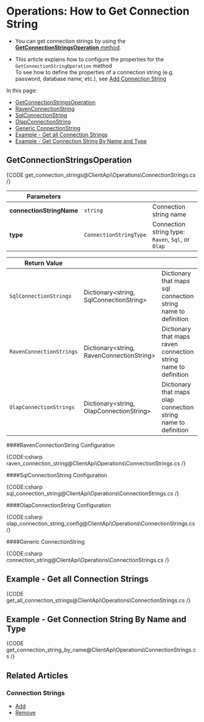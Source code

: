 # Operations: How to Get Connection String

* You can get connection strings by using the [**GetConnectionStringsOperation** method](../../../../client-api/operations/maintenance/connection-strings/get-connection-string#GetConnectionStringsOperation).

* This article explains how to configure the properties for the `GetConnectionStringOperation` method  
  To see how to define the properties of a connection string (e.g. password, database name, etc.), see [Add Connection String](../../../../client-api/operations/maintenance/connection-strings/add-connection-string)


In this page:

* [GetConnectionStringsOperation](../../../../client-api/operations/maintenance/connection-strings/get-connection-string#GetConnectionStringsOperation)  
* [RavenConnectionString](../../../../client-api/operations/maintenance/connection-strings/get-connection-string#ravenconnectionstring-configuration)  
* [SqlConnectionString](../../../../client-api/operations/maintenance/connection-strings/get-connection-string#sqlconnectionstring-configuration)  
* [OlapConnectionString](../../../../client-api/operations/maintenance/connection-strings/get-connection-string#olapconnectionstring-configuration)  
* [Generic ConnectionString](../../../../client-api/operations/maintenance/connection-strings/get-connection-string#generic-connectionstring)  
* [Example - Get all Connection Strings](../../../../client-api/operations/maintenance/connection-strings/get-connection-string#example---get-all-connection-strings)  
* [Example - Get Connection String By Name and Type](../../../../client-api/operations/maintenance/connection-strings/get-connection-string#example---get-connection-string-by-name-and-type)  

## GetConnectionStringsOperation

{CODE get_connection_strings@ClientApi\Operations\ConnectionStrings.cs /}

| Parameters | | |
| ------------- | ----- | ---- |
| **connectionStringName** | `string` | Connection string name |
| **type** | `ConnectionStringType` | Connection string type: `Raven`, `Sql`, or `Olap`|


| Return Value | | |
| ------------- | ----- | --- |
| `SqlConnectionStrings` | Dictionary<string, SqlConnectionString> | Dictionary that maps sql connection string name to definition |
| `RavenConnectionStrings` | Dictionary<string, RavenConnectionString> | Dictionary that maps raven connection string name to definition |
| `OlapConnectionStrings` |  Dictionary<string, OlapConnectionString> | Dictionary that maps olap connection string name to definition |


####RavenConnectionString Configuration

{CODE:csharp raven_connection_string@ClientApi\Operations\ConnectionStrings.cs /}

####SqlConnectionString Configuration

{CODE:csharp sql_connection_string@ClientApi\Operations\ConnectionStrings.cs /}

####OlapConnectionString Configuration

{CODE:csharp olap_connection_string_config@ClientApi\Operations\ConnectionStrings.cs /}

####Generic ConnectionString

{CODE:csharp connection_string@ClientApi\Operations\ConnectionStrings.cs /}

## Example - Get all Connection Strings

{CODE get_all_connection_strings@ClientApi\Operations\ConnectionStrings.cs /}

## Example - Get Connection String By Name and Type

{CODE get_connection_string_by_name@ClientApi\Operations\ConnectionStrings.cs /}


## Related Articles

### Connection Strings

- [Add](../../../../client-api/operations/maintenance/connection-strings/add-connection-string)
- [Remove](../../../../client-api/operations/maintenance/connection-strings/remove-connection-string)
